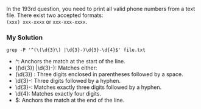 In the 193rd question, you need to print all valid phone numbers from a text file. There exist two accepted formats: </br>
`(xxx) xxx-xxxx` or `xxx-xxx-xxxx`.

### My Solution
```
grep -P '^(\(\d{3}\) |\d{3}-)\d{3}-\d{4}$' file.txt
```

- ^: Anchors the match at the start of the line.
- (\(\d{3}\) |\d{3}-): Matches either:
- \(\d{3}\) : Three digits enclosed in parentheses followed by a space.
- \d{3}-: Three digits followed by a hyphen.
- \d{3}-: Matches exactly three digits followed by a hyphen.
- \d{4}: Matches exactly four digits.
- $: Anchors the match at the end of the line.
